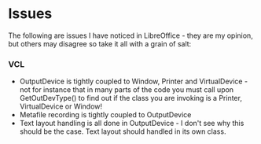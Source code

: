 # Issues

The following are issues I have noticed in LibreOffice - they are my opinion, but others may disagree so take it all with a grain of salt:

### VCL

* OutputDevice is tightly coupled to Window, Printer and VirtualDevice - not for instance that in many parts of the code you must call upon GetOutDevType() to find out if the class you are invoking is a Printer, VirtualDevice or Window!
* Metafile recording is tightly coupled to OutputDevice
* Text layout handling is all done in OutputDevice - I don't see why this should be the case. Text layout should handled in its own class.
